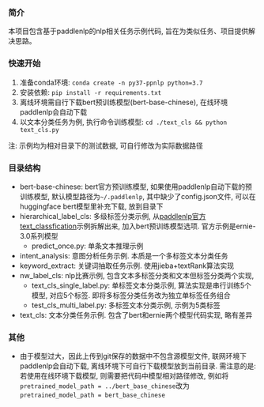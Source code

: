 ### 简介
本项目包含基于paddlenlp的nlp相关任务示例代码, 旨在为类似任务、项目提供解决思路。

### 快速开始
1. 准备conda环境: `conda create -n py37-ppnlp python=3.7`
2. 安装依赖: `pip install -r requirements.txt`
3. 离线环境需自行下载bert预训练模型(bert-base-chinese), 在线环境paddlenlp会自动下载
4. 以文本分类任务为例, 执行命令训练模型: `cd ./text_cls && python text_cls.py`

注: 示例均为相对目录下的测试数据, 可自行修改为实际数据路径

### 目录结构
* bert-base-chinese: bert官方预训练模型, 如果使用paddlenlp自动下载的预训练模型, 默认模型路径为`~/.paddlenlp`, 其中缺少了config.json文件, 可以在huggingface bert模型里补充下载, 放到目录下
* hierarchical_label_cls: 多级标签分类示例, 从[paddlenlp官方text_classfication](https://github.com/PaddlePaddle/PaddleNLP/tree/develop/legacy/applications/text_classification/hierarchical)示例拆解出来, 加入bert预训练模型选项. 官方示例是ernie-3.0系列模型
  * predict_once.py: 单条文本推理示例
* intent_analysis: 意图分析任务示例. 本质是一个多标签文本分类任务
* keyword_extract: 关键词抽取任务示例. 使用jieba+textRank算法实现
* nw_label_cls: nlp比赛示例, 包含文本多标签分类和文本但标签分类两个实现,
  * text_cls_single_label.py: 单标签文本分类示例, 算法实现是串行训练5个模型, 对应5个标签. 即将多标签分类任务改为独立单标签任务组合
  * test_cls_multi_label.py: 多标签文本分类示例, 示例为5类标签
* text_cls: 文本分类任务示例. 包含了bert和ernie两个模型代码实现, 略有差异

### 其他
* 由于模型过大，因此上传到git保存的数据中不包含源模型文件, 联网环境下paddlenlp会自动下载, 离线环境下可自行下载模型放到当前目录. 需注意的是: 若使用在线环境下载模型, 则需要把代码中模型相对路径修改, 例如将`pretrained_model_path = ../bert_base_chinese`改为`pretrained_model_path = bert_base_chinese`

